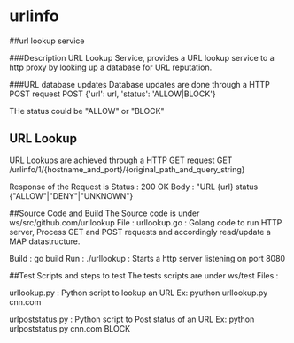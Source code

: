 # urlinfo
##url lookup service

###Description
URL Lookup Service, provides a URL lookup service to a http proxy 
by looking up a database for URL reputation.

###URL database updates
Database updates are done through a HTTP POST request
POST {'url': url, 'status': 'ALLOW|BLOCK'}

THe status could be "ALLOW" or "BLOCK"


## URL Lookup
URL Lookups are achieved through a HTTP GET request
GET /urlinfo/1/{hostname_and_port}/{original_path_and_query_string}
 
Response of the Request is 
Status : 200 OK
Body : "URL {url} status {"ALLOW"|"DENY"|"UNKNOWN"}


##Source Code and Build
The Source code is under ws/src/github.com/urllookup
File : urllookup.go : Golang code to run HTTP server, Process GET and POST
requests and accordingly read/update a MAP datastructure.

Build : go build
Run : ./urllookup : Starts a http server listening on port 8080

##Test Scripts and steps to test
The tests scripts are under ws/test
Files : 

urllookup.py : Python script to lookup an URL
Ex: pyuthon urllookup.py cnn.com

urlpoststatus.py : Python script to Post status of an URL
Ex: python urlpoststatus.py cnn.com BLOCK


